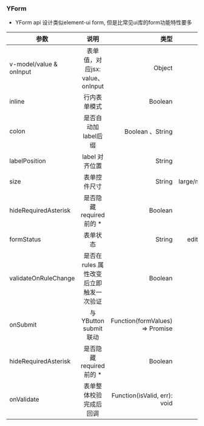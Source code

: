 ### YForm

* YForm api 设计类似element-ui form, 但是比常见ui库的form功能特性要多

| 参数                             | 说明                                             | 类型                                           | 可选值                                             | 默认值                              |
| -----------------------         |:-------------:                                  |   -----:                                      | -----:                                             | -----:                              |
|v-model/value & onInput          |表单值，对应jsx: value、onInput                     | Object                                        | -                                                 | -                                  |
| inline | 行内表单模式             | Boolean                                         | -                                              |  false                                            |                                    |
| colon | 是否自动加label后缀       | Boolean 、String                                 | -                                              |  false                                            |                                     |
| labelPosition| label 对齐位置 | String | top/left/right |  - |
| size | 表单控件尺寸 | String | large/medium/small/mini |  medium |
| hideRequiredAsterisk | 是否隐藏required 前的 * | Boolean | - |  false |
| formStatus           | 表单状态               | String | edit/preview/disabled |  edit |
| validateOnRuleChange | 是否在 rules 属性改变后立即触发一次验证 | Boolean | - |  true |
| onSubmit             | 与YButton submit 联动   | Function(formValues) => Promise | - |  - |
| hideRequiredAsterisk | 是否隐藏required 前的 * | Boolean | - |  false |
| onValidate | 表单整体校验完成后回调 | Function(isValid, err): void | - |  - |
